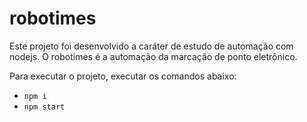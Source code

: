 # robotimes
Este projeto foi desenvolvido a caráter de estudo de automação com nodejs.
O robotimes é a automação da marcação de ponto eletrônico.

Para executar o projeto, executar os comandos abaixo:

 - `npm i`
 - `npm start`
